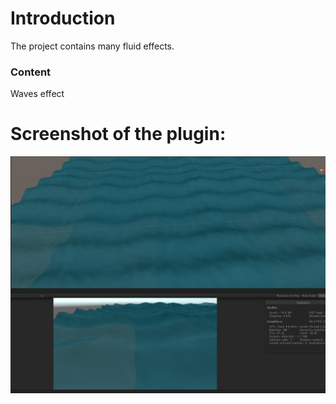 # Introduction
The project contains many fluid effects.

### Content
Waves effect

# Screenshot of the plugin:
![](Files/Sample1.png)
